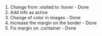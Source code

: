 1. Change from :visited to :hover - Done
2. Add info as active
3. Change of color in images - Done
4. Increase the margin on the border - Done
5. Fix margin on .container - Done
